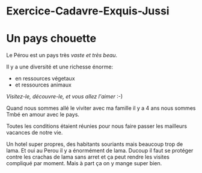 # Exercice-Cadavre-Exquis-Jussi
# Un pays chouette

Le Pérou est un pays très *vaste et très beau*.


Il y a une diversité et une richesse énorme:
* en ressources végetaux
* et ressources animaux

_Visitez-le, découvre-le, et vous allez l'aimer_ :-)

Quand nous sommes allé le viviter avec ma famille il y a 4 ans nous sommes
Tmbé en amour avec le pays. 

Toutes les conditions étaient réunies pour nous faire passer les mailleurs
vacances de notre vie.  

Un hotel super propres, des habitants souriants mais beaucoup trop de lama.
Et oui au Perou il y a énormément de lama.
Ducoup il faut se protéger contre les crachas de lama sans arret et ça peut rendre les visites compliqué par moment.
Mais à part ça on y mange super bien.


